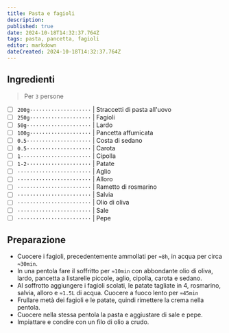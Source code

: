 ```yaml
---
title: Pasta e fagioli
description: 
published: true
date: 2024-10-18T14:32:37.764Z
tags: pasta, pancetta, fagioli
editor: markdown
dateCreated: 2024-10-18T14:32:37.764Z
---
```


## Ingredienti

> Per `3` persone

* [ ] `200g····················` | Straccetti di pasta all'uovo
* [ ] `250g····················` | Fagioli
* [ ] `50g·····················` | Lardo
* [ ] `100g····················` | Pancetta affumicata
* [ ] `0.5·····················` | Costa di sedano
* [ ] `0.5·····················` | Carota
* [ ] `1·······················` | Cipolla
* [ ] `1-2·····················` | Patate
* [ ] `························` | Aglio
* [ ] `························` | Alloro
* [ ] `························` | Rametto di rosmarino
* [ ] `························` | Salvia
* [ ] `························` | Olio di oliva
* [ ] `························` | Sale
* [ ] `························` | Pepe

## Preparazione

* Cuocere i fagioli, precedentemente ammollati per `≈8h`, in acqua per circa `≈30min`.
* In una pentola fare il soffritto per `≈10min` con abbondante olio di oliva, lardo, pancetta a listarelle piccole, aglio, cipolla, carota e sedano.
* Al soffrotto aggiungere i fagioli scolati, le patate tagliate in 4, rosmarino, salvia, alloro e `≈1.5L` di acqua. Cuocere a fuoco lento per `≈45min`
* Frullare metà dei fagioli e le patate, quindi rimettere la crema nella pentola.
* Cuocere nella stessa pentola la pasta e aggiustare di sale e pepe.
* Impiattare e condire con un filo di olio a crudo.